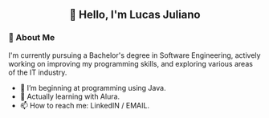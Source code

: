<h2 align="center">🌠 Hello, I'm Lucas Juliano</h2>


 <h3 align="left">💫 About Me</h3>

 I'm currently pursuing a Bachelor's degree in Software Engineering, actively working on improving my programming skills, and exploring various areas of the IT industry.

- 🌱 I’m beginning at programming using Java.
- 👑 Actually learning with Alura.
- 📫 How to reach me: LinkedIN / EMAIL.
 
